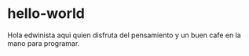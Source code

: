 # hello-world
Hola edwinista aqui quien disfruta del pensamiento y un buen cafe en la mano para programar.
